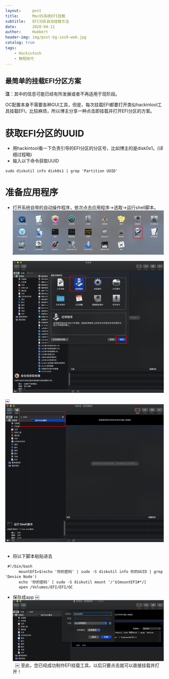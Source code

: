 ```yaml
---
layout:     post
title:      MacOS系统EFI挂载
subtitle:   EFI分区自动挂载方法
date:       2020-04-11
author:     Humbert
header-img: img/post-bg-ios9-web.jpg
catalog: true
tags:
    - Hackintosh
    - 教程技巧
---
```


## 最简单的挂载EFI分区方案
**注**：其中的信息可能已经有所发展或者不再适用于现阶段。

   OC配置本身不需要各种GUI工具，但是，每次挂载EFI都要打开类似hackintool工具挂载EFI，比较麻烦，所以博主分享一种点击即挂载并打开EFI分区的方案。
# 获取EFI分区的UUID
* 用hackintool看一下负责引导的EFI分区的分区号，比如博主的是disk0s1。(详细过程略) 
* 输入以下命令获取UUID

```
sudo diskutil info disk0s1 | grep 'Partition UUID'
```     



# 准备应用程序
* 打开系统自带的自动操作程序，依次点击应用程序->选取->运行shell脚本。 ![](/img/Hackintosh/efi_auto.png)
 ![](/img/Hackintosh/efi_app.png)

￼ ![](/img/Hackintosh/efi_run.png)
 
* 将以下脚本粘贴进去

```
 #!/bin/bash
      mountEFI=$(echo '你的密码' | sudo -S diskutil info 你的UUID | grep 'Device Node')
      echo '你的密码' | sudo -S diskutil mount '/'${mountEFI#*/}
      open /Volumes/EFI/EFI/OC
```

	
* 保存成app ￼ ![save](/img/Hackintosh/efi_save.png) 
￼
至此，您已经成功制作EFI挂载工具，以后只要点击就可以直接挂载并打开！
